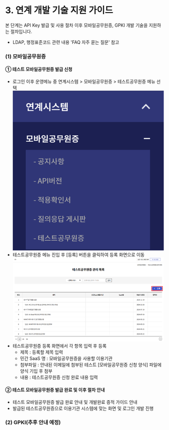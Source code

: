 # 3. 연계 개발 기술 지원 가이드
본 단계는 API Key 발급 및 사용 절차 이후 모바일공무원증, GPKI 개발 기술을 지원하는 절차입니다.
* LDAP, 행정표준코드 관련 내용 'FAQ 자주 묻는 질문' 참고
### (1) 모바일공무원증
#### ① 테스트 모바일공무원증 발급 신청
- 로그인 이후 운영메뉴 중 연계시스템 > 모바일공무원증 > 테스트공무원증 메뉴 선택
![연계 개발 기술 지원_모바일공무원증_1.png](image/연계개발기술지원/연계개발기술지원_모바일공무원증_1.png)
- 테스트공무원증 메뉴 진입 후 [등록] 버튼을 클릭하여 등록 화면으로 이동
![연계 개발 기술 지원_모바일공무원증_2.png](image/연계개발기술지원/연계개발기술지원_모바일공무원증_2.png)
- 테스트공무원증 등록 화면에서 각 항목 입력 후 등록
  - 제목 : 등록할 제목 입력
  - 민간 SaaS 명 : 모바일공무원증을 사용할 이용기관
  - 첨부파일 : 안내된 이메일에 첨부된 테스트 [모바일공무원증 신청 양식] 파일에 양식 기입 후 첨부
  - 내용 : 테스트공무원증 신청 완료 내용 입력
#### ② 테스트 모바일공무원증 발급 완료 및 이후 절차 안내
- 테스트 모바일공무원증 발급 완료 안내 및 개발완료 증적 가이드 안내
- 발급된 테스트공무원증으로 이용기관 시스템에 맞는 화면 및 로그인 개발 진행

### (2) GPKI(추후 안내 예정)



